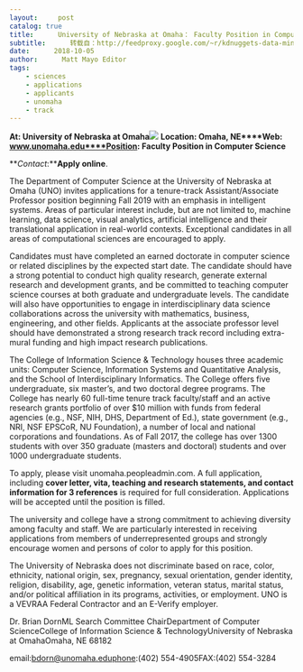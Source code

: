 ```yaml
---
layout:     post
catalog: true
title:      University of Nebraska at Omaha： Faculty Position in Computer Science [Omaha, NE]
subtitle:      转载自：http://feedproxy.google.com/~r/kdnuggets-data-mining-analytics/~3/sDNHfni1e7U/10-05-university-nebraska-omaha-faculty-position.html
date:      2018-10-05
author:      Matt Mayo Editor
tags:
    - sciences
    - applications
    - applicants
    - unomaha
    - track
---
```


**At: University of Nebraska at Omaha**![](http://feedproxy.google.com/jimg/u-nebraska-omaha.jpg)
**Location: Omaha, NE****Web: www.unomaha.edu****Position: Faculty Position in Computer Science**

**_Contact_:****Apply online**.

The Department of Computer Science at the University of Nebraska at Omaha (UNO) invites applications for a tenure-track Assistant/Associate Professor position beginning Fall 2019 with an emphasis in intelligent systems. Areas of particular interest include, but are not limited to, machine learning, data science, visual analytics, artificial intelligence and their translational application in real-world contexts. Exceptional candidates in all areas of computational sciences are encouraged to apply.

Candidates must have completed an earned doctorate in computer science or related disciplines by the expected start date. The candidate should have a strong potential to conduct high quality research, generate external research and development grants, and be committed to teaching computer science courses at both graduate and undergraduate levels. The candidate will also have opportunities to engage in interdisciplinary data science collaborations across the university with mathematics, business, engineering, and other fields. Applicants at the associate professor level should have demonstrated a strong research track record including extra-mural funding and high impact research publications. 

The College of Information Science & Technology houses three academic units: Computer Science, Information Systems and Quantitative Analysis, and the School of Interdisciplinary Informatics. The College offers five undergraduate, six master’s, and two doctoral degree programs. The College has nearly 60 full-time tenure track faculty/staff and an active research grants portfolio of over $10 million with funds from federal agencies (e.g., NSF, NIH, DHS, Department of Ed.), state government (e.g., NRI, NSF EPSCoR, NU Foundation), a number of local and national corporations and foundations. As of Fall 2017, the college has over 1300 students with over 350 graduate (masters and doctoral) students and over 1000 undergraduate students.

To apply, please visit unomaha.peopleadmin.com. A full application, including **cover letter, vita, teaching and research statements, and contact information for 3 references** is required for full consideration. Applications will be accepted until the position is filled.

The university and college have a strong commitment to achieving diversity among faculty and staff. We are particularly interested in receiving applications from members of underrepresented groups and strongly encourage women and persons of color to apply for this position.

The University of Nebraska does not discriminate based on race, color, ethnicity, national origin, sex, pregnancy, sexual orientation, gender identity, religion, disability, age, genetic information, veteran status, marital status, and/or political affiliation in its programs, activities, or employment. UNO is a VEVRAA Federal Contractor and an E-Verify employer.

Dr. Brian DornML Search Committee ChairDepartment of Computer ScienceCollege of Information Science & TechnologyUniversity of Nebraska at OmahaOmaha, NE 68182

email:bdorn@unomaha.eduphone:(402) 554-4905FAX:(402) 554-3284
